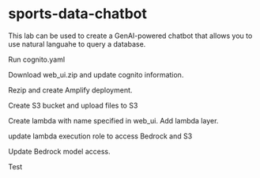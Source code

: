 # sports-data-chatbot
This lab can be used to create a GenAI-powered chatbot that allows you to use natural languahe to query a database.

Run cognito.yaml

Download web_ui.zip and update cognito information.

Rezip and create Amplify deployment.

Create S3 bucket and upload files to S3

Create lambda with name specified in web_ui. Add lambda layer.

update lambda execution role to access Bedrock and S3

Update Bedrock model access.

Test
